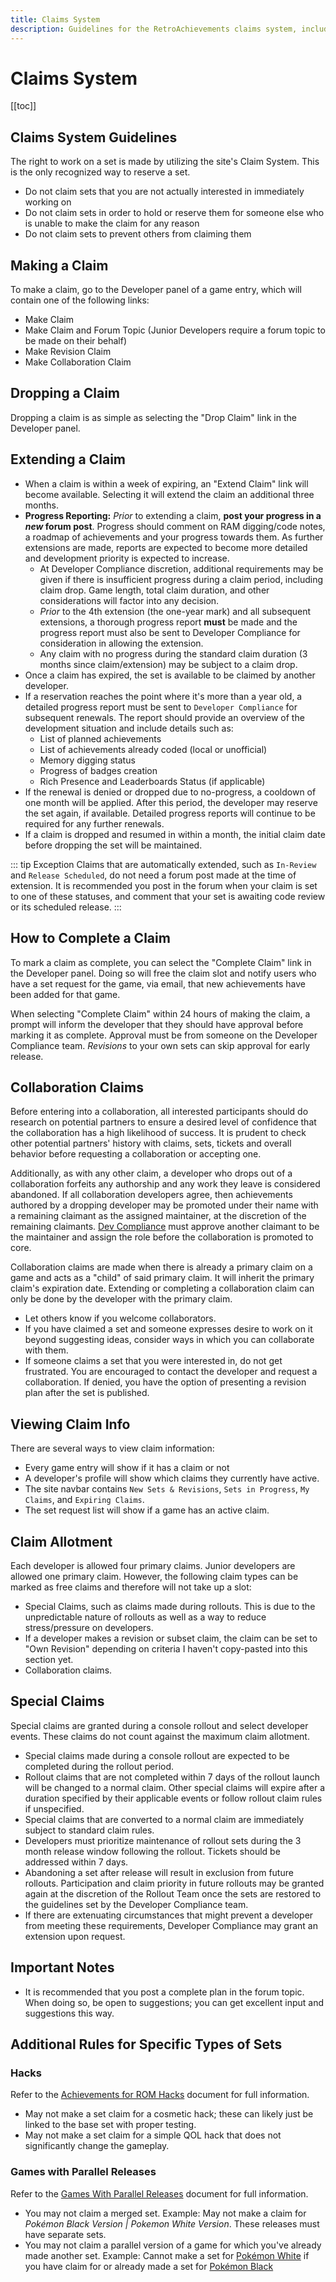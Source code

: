 ```yaml
---
title: Claims System
description: Guidelines for the RetroAchievements claims system, including how to make, extend, and complete claims for achievement sets, with specific rules for collaboration claims, claim allotment, and progress reporting.
---
```


# Claims System

[[toc]]

## Claims System Guidelines

The right to work on a set is made by utilizing the site's Claim System. This is the only recognized way to reserve a set.
- Do not claim sets that you are not actually interested in immediately working on
- Do not claim sets in order to hold or reserve them for someone else who is unable to make the claim for any reason
- Do not claim sets to prevent others from claiming them

## Making a Claim

To make a claim, go to the Developer panel of a game entry, which will contain one of the following links:

- Make Claim
- Make Claim and Forum Topic (Junior Developers require a forum topic to be made on their behalf)
- Make Revision Claim
- Make Collaboration Claim

## Dropping a Claim

Dropping a claim is as simple as selecting the "Drop Claim" link in the Developer panel.

## Extending a Claim

- When a claim is within a week of expiring, an "Extend Claim" link will become available. Selecting it will extend the claim an additional three months.
- **Progress Reporting:** _Prior_ to extending a claim, **post your progress in a _new_ forum post**. Progress should comment on RAM digging/code notes, a roadmap of achievements and your progress towards them. As further extensions are made, reports are expected to become more detailed and development priority is expected to increase.
  - At Developer Compliance discretion, additional requirements may be given if there is insufficient progress during a claim period, including claim drop. Game length, total claim duration, and other considerations will factor into any decision.
  - _Prior_ to the 4th extension (the one-year mark) and all subsequent extensions, a thorough progress report **must** be made and the progress report must also be sent to Developer Compliance for consideration in allowing the extension.
  - Any claim with no progress during the standard claim duration (3 months since claim/extension) may be subject to a claim drop.
- Once a claim has expired, the set is available to be claimed by another developer.
- If a reservation reaches the point where it's more than a year old, a detailed progress report must be sent to `Developer Compliance` for subsequent renewals. The report should provide an overview of the development situation and include details such as:
  - List of planned achievements
  - List of achievements already coded (local or unofficial)
  - Memory digging status
  - Progress of badges creation
  - Rich Presence and Leaderboards Status (if applicable)
- If the renewal is denied or dropped due to no-progress, a cooldown of one month will be applied. After this period, the developer may reserve the set again, if available. Detailed progress reports will continue to be required for any further renewals.
- If a claim is dropped and resumed in within a month, the initial claim date before dropping the set will be maintained.

::: tip Exception
Claims that are automatically extended, such as `In-Review` and `Release Scheduled`, do not need a forum post made at the time of extension. It is recommended you post in the forum when your claim is set to one of these statuses, and comment that your set is awaiting code review or its scheduled release.
:::

## How to Complete a Claim

To mark a claim as complete, you can select the "Complete Claim" link in the Developer panel. Doing so will free the claim slot and notify users who have a set request for the game, via email, that new achievements have been added for that game.

When selecting "Complete Claim" within 24 hours of making the claim, a prompt will inform the developer that they should have approval before marking it as complete. Approval must be from someone on the Developer Compliance team. _Revisions_ to your own sets can skip approval for early release.

## Collaboration Claims

Before entering into a collaboration, all interested participants should do research on potential partners to ensure a desired level of confidence that the collaboration has a high likelihood of success. It is prudent to check other potential partners' history with claims, sets, tickets and overall behavior before requesting a collaboration or accepting one.

Additionally, as with any other claim, a developer who drops out of a collaboration forfeits any authorship and any work they leave is considered abandoned. If all collaboration developers agree, then achievements authored by a dropping developer may be promoted under their name with a remaining claimant as the assigned maintainer, at the discretion of the remaining claimants. [Dev Compliance](https://retroachievements.org/messages/create?to=DevCompliance) must approve another claimant to be the maintainer and assign the role before the collaboration is promoted to core.

Collaboration claims are made when there is already a primary claim on a game and acts as a "child" of said primary claim. It will inherit the primary claim's expiration date. Extending or completing a collaboration claim can only be done by the developer with the primary claim.

- Let others know if you welcome collaborators.
- If you have claimed a set and someone expresses desire to work on it beyond suggesting ideas, consider ways in which you can collaborate with them.
- If someone claims a set that you were interested in, do not get frustrated. You are encouraged to contact the developer and request a collaboration. If denied, you have the option of presenting a revision plan after the set is published.

## Viewing Claim Info

There are several ways to view claim information:

- Every game entry will show if it has a claim or not
- A developer's profile will show which claims they currently have active.
- The site navbar contains `New Sets & Revisions`, `Sets in Progress`, `My Claims`, and `Expiring Claims`.
- The set request list will show if a game has an active claim.

## Claim Allotment

Each developer is allowed four primary claims. Junior developers are allowed one primary claim. However, the following claim types can be marked as free claims and therefore will not take up a slot:

- Special Claims, such as claims made during rollouts. This is due to the unpredictable nature of rollouts as well as a way to reduce stress/pressure on developers.
- If a developer makes a revision or subset claim, the claim can be set to "Own Revision" depending on criteria I haven't copy-pasted into this section yet.
- Collaboration claims.

## Special Claims

Special claims are granted during a console rollout and select developer events.  These claims do not count against the maximum claim allotment.

- Special claims made during a console rollout are expected to be completed during the rollout period.
- Rollout claims that are not completed within 7 days of the rollout launch will be changed to a normal claim. Other special claims will expire after a duration specified by their applicable events or follow rollout claim rules if unspecified.
- Special claims that are converted to a normal claim are immediately subject to standard claim rules.
- Developers must prioritize maintenance of rollout sets during the 3 month release window following the rollout.  Tickets should be addressed within 7 days.
- Abandoning a set after release will result in exclusion from future rollouts.  Participation and claim priority in future rollouts may be granted again at the discretion of the Rollout Team once the sets are restored to the guidelines set by the Developer Compliance team.
- If there are extenuating circumstances that might prevent a developer from meeting these requirements, Developer Compliance may grant an extension upon request.

## Important Notes

- It is recommended that you post a complete plan in the forum topic. When doing so, be open to suggestions; you can get excellent input and suggestions this way.

## Additional Rules for Specific Types of Sets

### Hacks

Refer to the [Achievements for ROM Hacks](/guidelines/content/achievements-for-rom-hacks) document for full information.

- May not make a set claim for a cosmetic hack; these can likely just be linked to the base set with proper testing.
- May not make a set claim for a simple QOL hack that does not significantly change the gameplay.

### Games with Parallel Releases

Refer to the [Games With Parallel Releases](/guidelines/content/games-with-parallel-releases) document for full information.

- You may not claim a merged set. Example: May not make a claim for *Pokémon Black Version | Pokemon White Version*. These releases must have separate sets.
- You may not claim a parallel version of a game for which you've already made another set. Example: Cannot make a set for [Pokémon White](https://retroachievements.org/game/16211) if you have claim for or already made a set for [Pokémon Black](https://retroachievements.org/game/3887)
